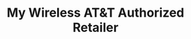 ---
title: "My Wireless AT&T Authorized Retailer"
url: /houston/my-wireless-atundt-authorized-retailer/
shop: Handy
---